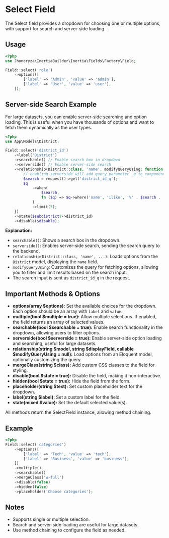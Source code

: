 # Select Field

The Select field provides a dropdown for choosing one or multiple options, with
support for search and server-side loading.

## Usage

```php
<?php
use Jhonoryza\InertiaBuilder\Inertia\Fields\Factory\Field;

Field::select('role')
    ->options([
        ['label' => 'Admin', 'value' => 'admin'],
        ['label' => 'User', 'value' => 'user'],
    ]);
```

## Server-side Search Example

For large datasets, you can enable server-side searching and option loading.
This is useful when you have thousands of options and want to fetch them
dynamically as the user types.

```php
<?php
use App\Models\District;

Field::select('district_id')
    ->label('District')
    ->searchable() // Enable search box in dropdown
    ->serverside() // Enable server-side search
    ->relationship(District::class, 'name', modifyQueryUsing: function($q) {
        // enabling serverside will add query parameter _q to component name
        $search = request()->get('district_id_q');
        $q
            ->when(
                $search,
                fn ($q) => $q->where('name', 'ilike', '%' . $search . '%')
            )
            ->limit(5);
    })
    ->state($subdistrict?->district_id)
    ->disable($disable);
```

**Explanation:**

- `searchable()`: Shows a search box in the dropdown.
- `serverside()`: Enables server-side search, sending the search query to the
  backend.
- `relationship(District::class, 'name', ...)`: Loads options from the
  `District` model, displaying the `name` field.
- `modifyQueryUsing`: Customizes the query for fetching options, allowing you to
  filter and limit results based on the search input.
- The search input is sent as `district_id_q` in the request.

## Important Methods & Options

- **options(array $options):** Set the available choices for the dropdown. Each
  option should be an array with `label` and `value`.
- **multiple(bool $multiple = true):** Allow multiple selections. If enabled,
  the field returns an array of selected values.
- **searchable(bool $searchable = true):** Enable search functionality in the
  dropdown, allowing users to filter options.
- **serverside(bool $serverside = true):** Enable server-side option loading and
  searching, useful for large datasets.
- **relationship(string $model, string $displayField, callable $modifyQueryUsing
  = null):** Load options from an Eloquent model, optionally customizing the
  query.
- **mergeClass(string $class):** Add custom CSS classes to the field for
  styling.
- **disable(bool $state = true):** Disable the field, making it non-interactive.
- **hidden(bool $state = true):** Hide the field from the form.
- **placeholder(string $text):** Set custom placeholder text for the dropdown.
- **label(string $label):** Set a custom label for the field.
- **state(mixed $value):** Set the default selected value(s).

All methods return the SelectField instance, allowing method chaining.

## Example

```php
<?php
Field::select('categories')
    ->options([
        ['label' => 'Tech', 'value' => 'tech'],
        ['label' => 'Business', 'value' => 'business'],
    ])
    ->multiple()
    ->searchable()
    ->mergeClass('w-full')
    ->disable(false)
    ->hidden(false)
    ->placeholder('Choose categories');
```

## Notes

- Supports single or multiple selection.
- Search and server-side loading are useful for large datasets.
- Use method chaining to configure the field as needed.
